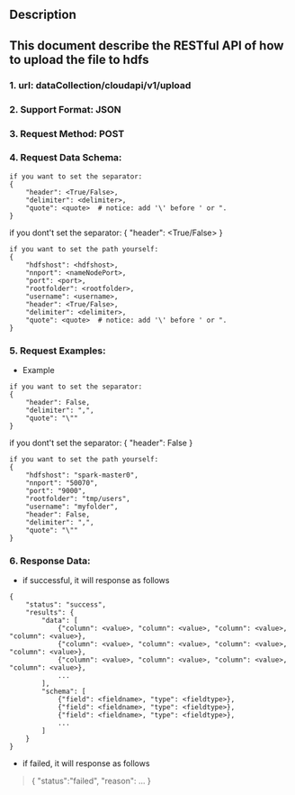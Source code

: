 
Description
-----------
This document describe the RESTful API of how to upload the file to hdfs
-------------
### 1. url: dataCollection/cloudapi/v1/upload
### 2. Support Format: JSON
### 3. Request Method: POST
### 4. Request Data Schema:
```
if you want to set the separator:
{
    "header": <True/False>,
    "delimiter": <delimiter>,
    "quote": <quote>  # notice: add '\' before ' or ".
}
```
if you dont't set the separator:
{
    "header": <True/False>
}
```
if you want to set the path yourself:
{
    "hdfshost": <hdfshost>,
    "nnport": <nameNodePort>,
    "port": <port>,
    "rootfolder": <rootfolder>,
    "username": <username>,
    "header": <True/False>,
    "delimiter": <delimiter>,
    "quote": <quote>  # notice: add '\' before ' or ".
}
```

### 5. Request Examples:
* Example
```
if you want to set the separator:
{
    "header": False,
    "delimiter": ",",
    "quote": "\""
}
```
if you dont't set the separator:
{
    "header": False
}
```
if you want to set the path yourself:
{
    "hdfshost": "spark-master0",
    "nnport": "50070",
    "port": "9000",
    "rootfolder": "tmp/users",
    "username": "myfolder",
    "header": False,
    "delimiter": ",",
    "quote": "\""
}
```

### 6. Response Data:
* if successful, it will response as follows
```
{
    "status": "success",
    "results": {
        "data": [
            {"column": <value>, "column": <value>, "column": <value>, "column": <value>},
            {"column": <value>, "column": <value>, "column": <value>, "column": <value>},
            {"column": <value>, "column": <value>, "column": <value>, "column": <value>},
            ...
        ],
        "schema": [
            {"field": <fieldname>, "type": <fieldtype>},
            {"field": <fieldname>, "type": <fieldtype>},
            {"field": <fieldname>, "type": <fieldtype>},
            ...
        ]
    }
}
```
* if failed, it will response as follows
> { "status":"failed", "reason": ... }
